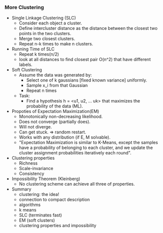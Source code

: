 ### More Clustering

- Single Linkage Clustering (SLC)
  - Consider each object a cluster.
  - Define intercluster distance as the distance between the closest two points in the two clusters.
  - Merge two closest clusters.
  - Repeat n-k times to make n clusters.
- Running Time of SLC
  - Repeat k times(n/2)
  - look at all distances to find closest pair O(n^2) that have different labels.
- Soft Clustering
  - Assume the data was generated by:
    - Select one of k gaussians [fixed known variance] uniformly.
    - Sample x_i from that Gaussian
    - Repeat n times
  - Task:
    - Find a hypothesis h = <u1, u2, ... uk> that maximizes the probability of the data (ML).
- Propoties of Expectation Maximization(EM)
  - Monotonically non-decreasing likelihood.
  - Does not converge (partially does).
  - Will not diverge.
  - Can get stuck. => random restart.
  - Works with any distribution (if E, M solvable).
  - "Expectation Maximization is similar to K-Means, except the samples have a probability of belonging to each cluster, and we update the cluster assignment probabilities iteratively each round".
- Clustering properties
  - Richness
  - Scale-invariance
  - Consistency
- Impossibility Theorem (Kleinberg)
  - No clustering scheme can achieve all three of properties.
- Summary
  - clustering: the idea!
  - connection to compact description
  - algorithms 
   - k means
   - SLC (terminates fast)
   - EM (soft clusters)
  - clustering properties and impossibility
  
   
  
